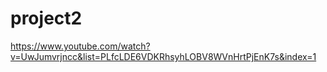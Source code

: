# project2
https://www.youtube.com/watch?v=UwJumvrjncc&list=PLfcLDE6VDKRhsyhLOBV8WVnHrtPjEnK7s&index=1